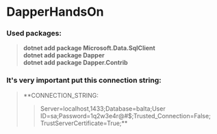 # DapperHandsOn  


### Used packages:  

> **dotnet add package Microsoft.Data.SqlClient**  
> **dotnet add package Dapper**  
> **dotnet add package Dapper.Contrib**  

### It's very important put this connection string:  

> **CONNECTION_STRING:  
>  
>>Server=localhost,1433;Database=balta;User ID=sa;Password=1q2w3e4r@#$;Trusted_Connection=False; TrustServerCertificate=True;**  